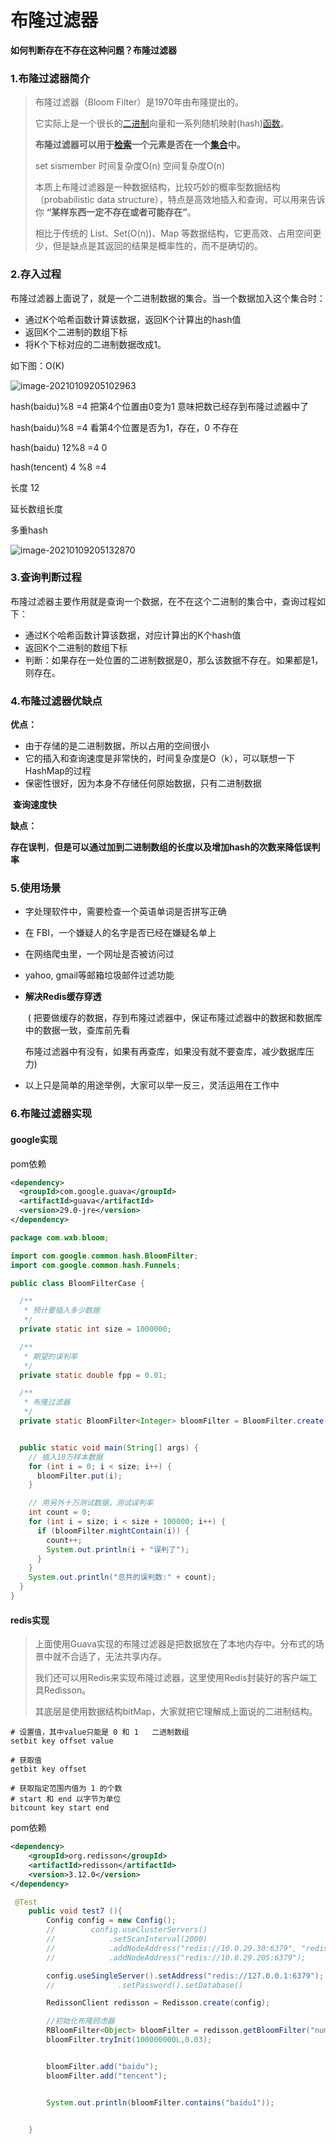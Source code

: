 # 布隆过滤器
**如何判断存在不存在这种问题？布隆过滤器**

### 1.布隆过滤器简介

> 布隆过滤器（Bloom Filter）是1970年由布隆提出的。
>
> 它实际上是一个很长的[二进制](https://baike.baidu.com/item/二进制/361457)向量和一系列随机映射(hash)[函数](https://baike.baidu.com/item/函数/301912)。
>
> **布隆过滤器可以用于[检索](https://baike.baidu.com/item/检索/11003896)一个元素是否在一个[集合](https://baike.baidu.com/item/集合/2908117)中。**
>
> set    sismember    时间复杂度O(n)   空间复杂度O(n)
>
> 本质上布隆过滤器是一种数据结构，比较巧妙的概率型数据结构（probabilistic data structure），特点是高效地插入和查询，可以用来告诉你 **“某样东西一定不存在或者可能存在”**。
>
> 相比于传统的 List、Set(O(n))、Map 等数据结构，它更高效、占用空间更少，但是缺点是其返回的结果是概率性的，而不是确切的。



### **2.存入过程**

布隆过滤器上面说了，就是一个二进制数据的集合。当一个数据加入这个集合时：

- 通过K个哈希函数计算该数据，返回K个计算出的hash值
- 返回K个二进制的数组下标
- 将K个下标对应的二进制数据改成1。

如下图：O(K)

![image-20210109205102963](布隆过滤器.assets/image-20210109205102963.png)

hash(baidu)%8 =4     把第4个位置由0变为1     意味把数已经存到布隆过滤器中了

hash(baidu)%8  =4     看第4个位置是否为1，存在，0 不存在

hash(baidu) 12%8 =4   0

hash(tencent) 4 %8 =4      

  长度 12

延长数组长度  

多重hash

![image-20210109205132870](布隆过滤器.assets/image-20210109205132870.png)

### **3.查询判断过程**

布隆过滤器主要作用就是查询一个数据，在不在这个二进制的集合中，查询过程如下：

- 通过K个哈希函数计算该数据，对应计算出的K个hash值
- 返回K个二进制的数组下标
- 判断：如果存在一处位置的二进制数据是0，那么该数据不存在。如果都是1，则存在。



### 4.布隆过滤器优缺点   



**优点：**

- 由于存储的是二进制数据，所以占用的空间很小
- 它的插入和查询速度是非常快的，时间复杂度是O（k），可以联想一下HashMap的过程
- 保密性很好，因为本身不存储任何原始数据，只有二进制数据

​      **查询速度快** 

**缺点：**

**存在误判**，**但是可以通过加到二进制数组的长度以及增加hash的次数来降低误判率**

### 5.使用场景

- 字处理软件中，需要检查一个英语单词是否拼写正确

- 在 FBI，一个嫌疑人的名字是否已经在嫌疑名单上

- 在网络爬虫里，一个网址是否被访问过

- yahoo, gmail等邮箱垃圾邮件过滤功能

- **解决Redis缓存穿透**   

  ​     (  把要做缓存的数据，存到布隆过滤器中，保证布隆过滤器中的数据和数据库中的数据一致，查库前先看

  ​       布隆过滤器中有没有，如果有再查库，如果没有就不要查库，减少数据库压力) 

- 以上只是简单的用途举例，大家可以举一反三，灵活运用在工作中

### 6.布隆过滤器实现

#### google实现

pom依赖

```xml
<dependency>
  <groupId>com.google.guava</groupId>
  <artifactId>guava</artifactId>
  <version>29.0-jre</version>
</dependency>
```





```java
package com.wxb.bloom;

import com.google.common.hash.BloomFilter;
import com.google.common.hash.Funnels;

public class BloomFilterCase {

  /**
   * 预计要插入多少数据
   */
  private static int size = 1000000;

  /**
   * 期望的误判率
   */
  private static double fpp = 0.01;    

  /**
   * 布隆过滤器
   */
  private static BloomFilter<Integer> bloomFilter = BloomFilter.create(Funnels.integerFunnel(),size,fpp);


  public static void main(String[] args) {
    // 插入10万样本数据
    for (int i = 0; i < size; i++) {
      bloomFilter.put(i);
    }

    // 用另外十万测试数据，测试误判率
    int count = 0;
    for (int i = size; i < size + 100000; i++) {
      if (bloomFilter.mightContain(i)) {
        count++;
        System.out.println(i + "误判了");
      }
    }
    System.out.println("总共的误判数:" + count);
  }
}
```



#### redis实现

> 上面使用Guava实现的布隆过滤器是把数据放在了本地内存中。分布式的场景中就不合适了，无法共享内存。
>
> 我们还可以用Redis来实现布隆过滤器，这里使用Redis封装好的客户端工具Redisson。
>
> 其底层是使用数据结构bitMap，大家就把它理解成上面说的二进制结构。



```shell
# 设置值，其中value只能是 0 和 1   二进制数组
setbit key offset value

# 获取值
getbit key offset

# 获取指定范围内值为 1 的个数
# start 和 end 以字节为单位
bitcount key start end

```







pom依赖

```xml
<dependency>
    <groupId>org.redisson</groupId>
    <artifactId>redisson</artifactId>
    <version>3.12.0</version>
</dependency>
```



```java
 @Test
    public void test7 (){
        Config config = new Config();
        //        config.useClusterServers()
        //            .setScanInterval(2000)
        //            .addNodeAddress("redis://10.0.29.30:6379", "redis://10.0.29.95:6379")
        //            .addNodeAddress("redis://10.0.29.205:6379");

        config.useSingleServer().setAddress("redis://127.0.0.1:6379");
        //              .setPassword().setDatabase()

        RedissonClient redisson = Redisson.create(config);

        //初始化布隆顾虑器
        RBloomFilter<Object> bloomFilter = redisson.getBloomFilter("nums");
        bloomFilter.tryInit(100000000L,0.03);


        bloomFilter.add("baidu");
        bloomFilter.add("tencent");


        System.out.println(bloomFilter.contains("baidu1"));


    }
```








